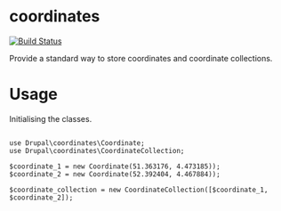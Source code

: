 # coordinates #

[![Build Status](https://travis-ci.org/gertvdb/coordinates.svg?branch=8.x-1.x)](https://travis-ci.org/gertvdb/coordinates)

Provide a standard way to store coordinates and coordinate collections.

# Usage #

Initialising the classes.
 
```

use Drupal\coordinates\Coordinate;
use Drupal\coordinates\CoordinateCollection;

$coordinate_1 = new Coordinate(51.363176, 4.473185));
$coordinate_2 = new Coordinate(52.392404, 4.467884));

$coordinate_collection = new CoordinateCollection([$coordinate_1, $coordinate_2]);

```
